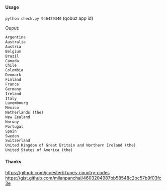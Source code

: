 #### Usage

`python check.py 946429340` (qobuz app id)

Ouput:
```txt
Argentina
Australia
Austria
Belgium
Brazil
Canada
Chile
Colombia
Denmark
Finland
France
Germany
Ireland
Italy
Luxembourg
Mexico
Netherlands (the)
New Zealand
Norway
Portugal
Spain
Sweden
Switzerland
United Kingdom of Great Britain and Northern Ireland (the)
United States of America (the)
```

#### Thanks
https://github.com/jcoester/iTunes-country-codes
https://gist.github.com/milanpanchal/4603204987bb58548c2bc57b9f03fc3e